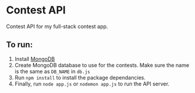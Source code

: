 # Contest API
Contest API for my full-stack contest app.

## To run:
1. Install [MongoDB](https://www.mongodb.com/try/download/community)
2. Create MongoDB database to use for the contests. Make sure the name is the same as `DB_NAME` in `db.js`
3. Run `npm install` to install the package dependancies.
4. Finally, run `node app.js` or `nodemon app.js` to run the API server.